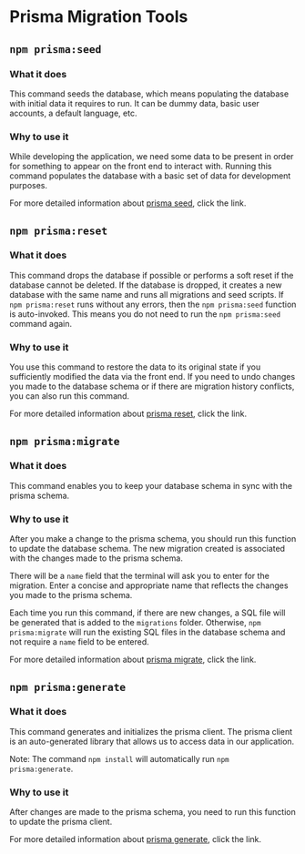 # Prisma Migration Tools

## `npm prisma:seed`

### What it does

This command seeds the database, which means populating the database with initial data it requires to run.
It can be dummy data, basic user accounts, a default language, etc.

### Why to use it

While developing the application, we need some data to be present in order for something to appear on the front end to interact with.
Running this command populates the database with a basic set of data for development purposes.

For more detailed information about [prisma seed](https://www.prisma.io/docs/guides/database/seed-database), click the link.

## `npm prisma:reset`

### What it does

This command drops the database if possible or performs a soft reset if the database cannot be deleted.
If the database is dropped, it creates a new database with the same name and runs all migrations and seed scripts.
If `npm prisma:reset` runs without any errors, then the `npm prisma:seed` function is auto-invoked.
This means you do not need to run the `npm prisma:seed` command again.

### Why to use it

You use this command to restore the data to its original state if you sufficiently modified the data via the front end.
If you need to undo changes you made to the database schema or if there are migration history conflicts, you can also run this command.

For more detailed information about [prisma reset](https://www.prisma.io/docs/concepts/components/prisma-migrate), click the link.

## `npm prisma:migrate`

### What it does

This command enables you to keep your database schema in sync with the prisma schema.

### Why to use it

After you make a change to the prisma schema, you should run this function to update the database schema.
The new migration created is associated with the changes made to the prisma schema.

There will be a `name` field that the terminal will ask you to enter for the migration.
Enter a concise and appropriate name that reflects the changes you made to the prisma schema.

Each time you run this command, if there are new changes, a SQL file will be generated that is added to the `migrations` folder.
Otherwise, `npm prisma:migrate` will run the existing SQL files in the database schema and not require a `name` field to be entered.

For more detailed information about [prisma migrate](https://www.prisma.io/docs/concepts/components/prisma-migrate), click the link.

## `npm prisma:generate`

### What it does

This command generates and initializes the prisma client.
The prisma client is an auto-generated library that allows us to access data in our application.

Note: The command `npm install` will automatically run `npm prisma:generate`.

### Why to use it

After changes are made to the prisma schema, you need to run this function to update the prisma client.

For more detailed information about [prisma generate](https://www.prisma.io/docs/concepts/components/prisma-client/working-with-prismaclient/generating-prisma-client), click the link.
